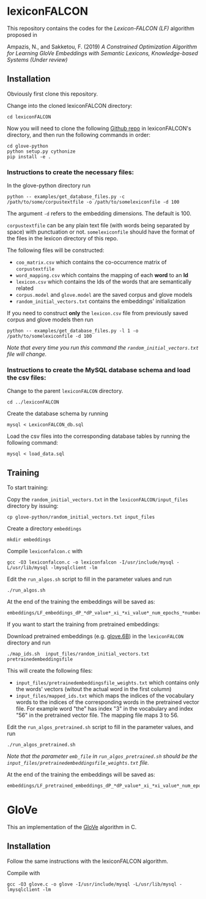 # lexiconFALCON

This repository contains the codes for the *Lexicon-FALCON (LF)* algorithm proposed in 

Ampazis, N., and Sakketou, F. (2019) *A Constrained Optimization Algorithm for Learning GloVe Embeddings with Semantic Lexicons, Knowledge-based Systems (Under review)*

## Installation

Obviously first clone this repository.

Change into the cloned lexiconFALCON directory:

```
cd lexiconFALCON
```

Now you will need to clone the following [Github repo](https://github.com/flo3003/glove-python) in lexiconFALCON's directory, and then run the following commands in order:

```
cd glove-python
python setup.py cythonize
pip install -e .
```

### Instructions to create the necessary files:

In the glove-python directory run

```
python -- examples/get_database_files.py -c /path/to/some/corpustextfile -o /path/to/somelexiconfile -d 100
```
The argument `-d` refers to the embedding dimensions. The default is 100. 

`corpustextfile` can be any plain text file (with words being separated by space) with punctuation or not. `somelexiconfile` should have the format of the files in the lexicon directory of this repo.

The following files will be constructed:
- `coo_matrix.csv` which contains the co-occurrence matrix of `corpustextfile` 
- `word_mapping.csv` which contains the mapping of each **word** to an **Id**
- `lexicon.csv` which contains the Ids of the words that are semantically related
- `corpus.model` and `glove.model` are the saved corpus and glove models
- `random_initial_vectors.txt` contains the embeddings' initialization 

If you need to construct **only** the `lexicon.csv` file from previously saved corpus and glove models then run

```
python -- examples/get_database_files.py -l 1 -o /path/to/somelexiconfile -d 100
```

*Note that every time you run this command the `random_initial_vectors.txt` file will change.*

### Instructions to create the MySQL database schema and load the csv files:

Change to the parent `lexiconFALCON` directory.

```
cd ../lexiconFALCON
```

Create the database schema by running

```
mysql < LexiconFALCON_db.sql
```

Load the csv files into the corresponding database tables by running the following command:

```
mysql < load_data.sql
```

## Training

To start training:

Copy the `random_initial_vectors.txt` in the `lexiconFALCON/input_files` directory by issuing:

```
cp glove-python/random_initial_vectors.txt input_files
```

Create a directory `embeddings`

```
mkdir embeddings
```

Compile `lexiconfalcon.c` with

```
gcc -O3 lexiconfalcon.c -o lexiconfalcon -I/usr/include/mysql -L/usr/lib/mysql -lmysqlclient -lm
```

Edit the `run_algos.sh` script to fill in the parameter values and run

```
./run_algos.sh
```

At the end of the training the embeddings will be saved as:

```
embeddings/LF_embeddings_dP_*dP_value*_xi_*xi_value*_num_epochs_*number_of_epochs*_final_error_*error*_*lexicon*.txt
```

If you want to start the training from pretrained embeddings:

Download pretrained embeddings (e.g. [glove.6B](http://nlp.stanford.edu/data/glove.6B.zip)) in the `lexiconFALCON` directory and run

```
./map_ids.sh  input_files/random_initial_vectors.txt pretrainedembeddingsfile
```

This will create the following files:
- `input_files/pretrainedembeddingsfile_weights.txt` which contains only the words' vectors (witout the actual word in the first column)
- `input_files/mapped_ids.txt` which maps the indices of the vocabulary words to the indices of the corresponding words in the pretrained vector file. For example word "the" has index "3" in the vocabulary and index "56" in the pretrained vector file. The mapping file maps 3 to 56.

Edit the `run_algos_pretrained.sh` script to fill in the parameter values, and run

```
./run_algos_pretrained.sh
```

*Note that the parameter `emb_file` in `run_algos_pretrained.sh` should be the `input_files/pretrainedembeddingsfile_weights.txt` file.*

At the end of the training the embeddings will be saved as:

```
embeddings/LF_pretrained_embeddings_dP_*dP_value*_xi_*xi_value*_num_epochs_*number_of_epochs*_final_error_*error*_*lexicon*.txt
```

# GloVe

This an implementation of the [GloVe](https://nlp.stanford.edu/projects/glove/) algorithm in C.

## Installation

Follow the same instructions with the lexiconFALCON algorithm.

Compile with 
```
gcc -O3 glove.c -o glove -I/usr/include/mysql -L/usr/lib/mysql -lmysqlclient -lm
```

